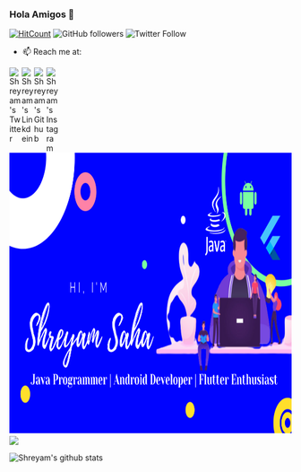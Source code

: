 ### Hola Amigos 👋
[![HitCount](http://hits.dwyl.com/Shreyam-Saha/Shreyam-Saha.svg)](http://hits.dwyl.com/Shreyam-Saha/Shreyam-Saha)         <img alt="GitHub followers" src="https://img.shields.io/github/followers/Shreyam-Saha?label=Followers&style=social">                ![Twitter Follow](https://img.shields.io/twitter/follow/coder_panda_?style=social)



- 📫 Reach me at:

<a href="https://twitter.com/coder_panda_">
  <img align="left" alt="Shreyam's Twitter" width="22px" src="https://cdn.jsdelivr.net/npm/simple-icons@v3/icons/twitter.svg" />
</a>


<a href="https://www.linkedin.com/in/shreyam-saha-ab288a162/">
  <img align="left" alt="Shreyam's Linkdein" width="22px" src="https://cdn.jsdelivr.net/npm/simple-icons@v3/icons/linkedin.svg" />
</a>

<a href="https://github.com/Shreyam-Saha">
  <img align="left" alt="Shreyam's Github" width="22px" src="https://cdn.jsdelivr.net/npm/simple-icons@v3/icons/github.svg" />
</a>
<a href="https://instagram.com/a.l.p.h.a_2000/">
  <img align="left" alt="Shreyam's Instagram" width="22px" src="https://cdn.jsdelivr.net/npm/simple-icons@v3/icons/instagram.svg" />
</a>





 

<img src ="https://github.com/Shreyam-Saha/Shreyam-Saha/blob/master/just%20for%20you%20(1).png" height="500" width="950">

<a href="https://github.com/Shreyam-Saha">
  <img align="center" src="https://github-readme-stats.vercel.app/api/top-langs/?username=Shreyam-Saha&theme=dark&hide_langs_below=1" />
</a>

![Shreyam's github stats](https://github-readme-stats.vercel.app/api?username=Shreyam-Saha&show_icons=true&title_color=28CC33&icon_color=EEFCEF&text_color=28CC33&bg_color=151515)
